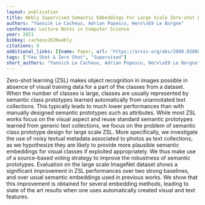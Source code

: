 ```yaml
---
layout: publication
title: Webly Supervised Semantic Embeddings For Large Scale Zero-shot Learning
authors: "Yannick Le Cacheux, Adrian Popescu, Herv\xE9 Le Borgne"
conference: Lecture Notes in Computer Science
year: 2021
bibkey: cacheux2020webly
citations: 8
additional_links: [{name: Paper, url: 'https://arxiv.org/abs/2008.02880'}]
tags: ["Few Shot & Zero Shot", "Supervised"]
short_authors: "Yannick Le Cacheux, Adrian Popescu, Herv\xE9 Le Borgne"
---
```

Zero-shot learning (ZSL) makes object recognition in images possible in
absence of visual training data for a part of the classes from a dataset. When
the number of classes is large, classes are usually represented by semantic
class prototypes learned automatically from unannotated text collections. This
typically leads to much lower performances than with manually designed semantic
prototypes such as attributes. While most ZSL works focus on the visual aspect
and reuse standard semantic prototypes learned from generic text collections,
we focus on the problem of semantic class prototype design for large scale ZSL.
More specifically, we investigate the use of noisy textual metadata associated
to photos as text collections, as we hypothesize they are likely to provide
more plausible semantic embeddings for visual classes if exploited
appropriately. We thus make use of a source-based voting strategy to improve
the robustness of semantic prototypes. Evaluation on the large scale ImageNet
dataset shows a significant improvement in ZSL performances over two strong
baselines, and over usual semantic embeddings used in previous works. We show
that this improvement is obtained for several embedding methods, leading to
state of the art results when one uses automatically created visual and text
features.